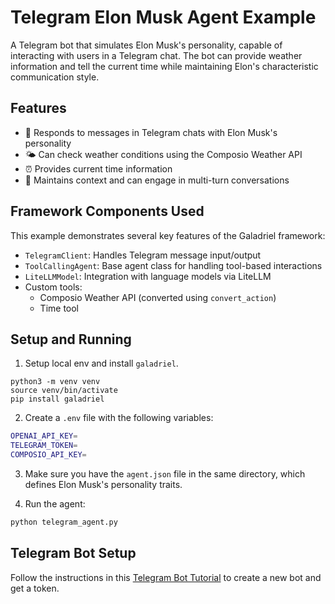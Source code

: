 # Telegram Elon Musk Agent Example

A Telegram bot that simulates Elon Musk's personality, capable of interacting with users in a Telegram chat. The bot can provide weather information and tell the current time while maintaining Elon's characteristic communication style.

## Features

- 🤖 Responds to messages in Telegram chats with Elon Musk's personality
- 🌤️ Can check weather conditions using the Composio Weather API
- ⏰ Provides current time information
- 🔄 Maintains context and can engage in multi-turn conversations

## Framework Components Used

This example demonstrates several key features of the Galadriel framework:

- `TelegramClient`: Handles Telegram message input/output
- `ToolCallingAgent`: Base agent class for handling tool-based interactions
- `LiteLLMModel`: Integration with language models via LiteLLM
- Custom tools:
  - Composio Weather API (converted using `convert_action`)
  - Time tool

## Setup and Running

1. Setup local env and install `galadriel`.

```shell
python3 -m venv venv
source venv/bin/activate
pip install galadriel
```

2. Create a `.env` file with the following variables:

```bash
OPENAI_API_KEY=
TELEGRAM_TOKEN=
COMPOSIO_API_KEY=
```

3. Make sure you have the `agent.json` file in the same directory, which defines Elon Musk's personality traits.

4. Run the agent:

```bash
python telegram_agent.py
```


## Telegram Bot Setup

Follow the instructions in this [Telegram Bot Tutorial](https://www.directual.com/lesson-library/how-to-create-a-telegram-bot) to create a new bot and get a token.